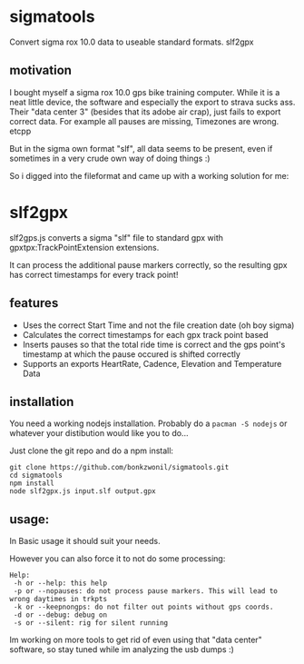 sigmatools
==========

Convert sigma rox 10.0 data to useable standard formats. slf2gpx


motivation
------
I bought myself a sigma rox 10.0 gps bike training computer. 
While it is a neat little device, the software and especially the export to strava sucks ass.
Their "data center 3" (besides that its adobe air crap), just fails to export correct data. For example all pauses are missing, Timezones are wrong. etcpp


But in the sigma own format "slf", all data seems to be present, even if sometimes in a very crude own way of doing things :)


So i digged into the fileformat and came up with a working solution for me: 


slf2gpx
========

slf2gps.js converts a sigma "slf" file to standard gpx with gpxtpx:TrackPointExtension extensions.


It can process the additional pause markers correctly, so the resulting gpx has correct timestamps for every track point!


features
-------

* Uses the correct Start Time and not the file creation date (oh boy sigma)
* Calculates the correct timestamps for each gpx track point based
* Inserts pauses so that the total ride time is correct and the gps point's timestamp at which the pause occured is shifted correctly
* Supports an exports HeartRate, Cadence, Elevation and Temperature Data

installation
------
You need a working nodejs installation.
Probably do a ```pacman -S nodejs``` or whatever your distibution would like you to do...

Just clone the git repo and do a npm install:
```
git clone https://github.com/bonkzwonil/sigmatools.git
cd sigmatools
npm install
node slf2gpx.js input.slf output.gpx
```

usage:
------

In Basic usage it should suit your needs.


However you can also force it to not do some processing:



```
Help: 
 -h or --help: this help
 -p or --nopauses: do not process pause markers. This will lead to wrong daytimes in trkpts
 -k or --keepnongps: do not filter out points without gps coords.
 -d or --debug: debug on
 -s or --silent: rig for silent running
```
 
 
 
 Im working on more tools to get rid of even using that "data center" software, so stay tuned while im analyzing the usb dumps :)
